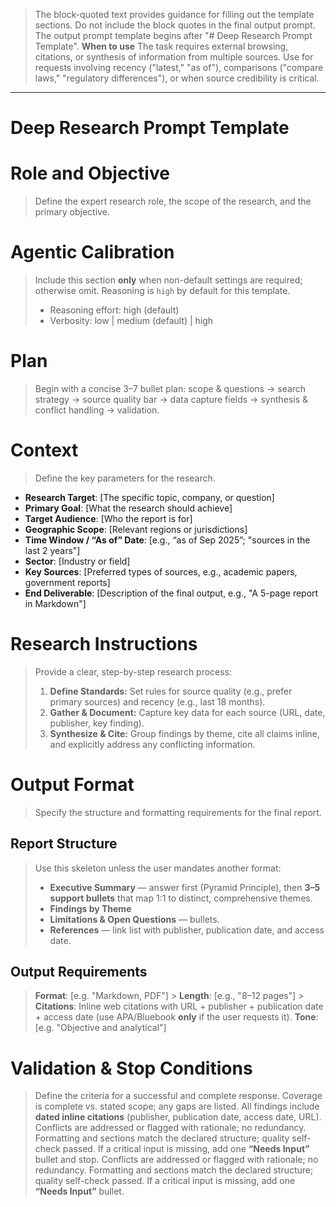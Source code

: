> The block-quoted text provides guidance for filling out the template sections. Do not include the block quotes in the final output prompt. The output prompt template begins after "# Deep Research Prompt Template".
> **When to use**
> The task requires external browsing, citations, or synthesis of information from multiple sources.
> Use for requests involving recency ("latest," "as of"), comparisons ("compare laws," "regulatory differences"), or when source credibility is critical.

---

# Deep Research Prompt Template

# Role and Objective

> Define the expert research role, the scope of the research, and the primary objective.

# Agentic Calibration

> Include this section **only** when non-default settings are required; otherwise omit. Reasoning is `high` by default for this template.
>
> - Reasoning effort: high (default)
> - Verbosity: low | medium (default) | high

# Plan

> Begin with a concise 3–7 bullet plan: scope & questions → search strategy → source quality bar → data capture fields → synthesis & conflict handling → validation.

# Context

> Define the key parameters for the research.

- **Research Target**: [The specific topic, company, or question]
- **Primary Goal**: [What the research should achieve]
- **Target Audience**: [Who the report is for]
- **Geographic Scope**: [Relevant regions or jurisdictions]
- **Time Window / “As of” Date**: [e.g., “as of Sep 2025”; "sources in the last 2 years"]
- **Sector**: [Industry or field]
- **Key Sources**: [Preferred types of sources, e.g., academic papers, government reports]
- **End Deliverable**: [Description of the final output, e.g., "A 5-page report in Markdown"]

# Research Instructions

> Provide a clear, step-by-step research process:
>
> 1. **Define Standards:** Set rules for source quality (e.g., prefer primary sources) and recency (e.g., last 18 months).
> 2. **Gather & Document:** Capture key data for each source (URL, date, publisher, key finding).
> 3. **Synthesize & Cite:** Group findings by theme, cite all claims inline, and explicitly address any conflicting information.

# Output Format

> Specify the structure and formatting requirements for the final report.

## Report Structure

> Use this skeleton unless the user mandates another format:
>
> - **Executive Summary** — answer first (Pyramid Principle), then **3–5 support bullets** that map 1:1 to distinct, comprehensive themes.
> - **Findings by Theme**
> - **Limitations & Open Questions** — bullets.
> - **References** — link list with publisher, publication date, and access date.

## Output Requirements

> **Format**: [e.g. "Markdown, PDF"] > **Length**: [e.g., "8–12 pages"] > **Citations**: Inline web citations with URL + publisher + publication date + access date (use APA/Bluebook **only** if the user requests it).
> **Tone**: [e.g. "Objective and analytical"]

# Validation & Stop Conditions

> Define the criteria for a successful and complete response.
> Coverage is complete vs. stated scope; any gaps are listed.
> All findings include **dated inline citations** (publisher, publication date, access date, URL).
> Conflicts are addressed or flagged with rationale; no redundancy.
> Formatting and sections match the declared structure; quality self-check passed.
> If a critical input is missing, add one **“Needs Input”** bullet and stop.
> Conflicts are addressed or flagged with rationale; no redundancy.
> Formatting and sections match the declared structure; quality self-check passed.
> If a critical input is missing, add one **“Needs Input”** bullet.
